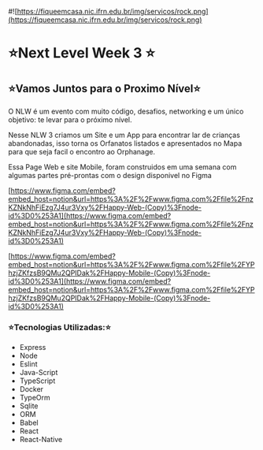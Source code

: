 #![https://fiqueemcasa.nic.ifrn.edu.br/img/servicos/rock.png](https://fiqueemcasa.nic.ifrn.edu.br/img/servicos/rock.png)

# ⭐Next Level Week 3 ⭐

## ⭐Vamos Juntos para o Proximo Nível⭐

O NLW é um evento com muito código, desafios, networking e um único objetivo: te levar para o próximo nível.

Nesse NLW 3 criamos um Site e um App para encontrar lar de crianças abandonadas, isso torna os Orfanatos listados e apresentados no Mapa para que seja facil o encontro ao Orphanage.

Essa Page Web e site Mobile, foram construidos em uma semana com algumas partes pré-prontas com o design disponivel no Figma

[https://www.figma.com/embed?embed_host=notion&url=https%3A%2F%2Fwww.figma.com%2Ffile%2FnzKZNkNhFiEzg7J4ur3Vxy%2FHappy-Web-(Copy)%3Fnode-id%3D0%253A1](https://www.figma.com/embed?embed_host=notion&url=https%3A%2F%2Fwww.figma.com%2Ffile%2FnzKZNkNhFiEzg7J4ur3Vxy%2FHappy-Web-(Copy)%3Fnode-id%3D0%253A1)

[https://www.figma.com/embed?embed_host=notion&url=https%3A%2F%2Fwww.figma.com%2Ffile%2FYPhzjZKfzsB9QMu2QPIDak%2FHappy-Mobile-(Copy)%3Fnode-id%3D0%253A1](https://www.figma.com/embed?embed_host=notion&url=https%3A%2F%2Fwww.figma.com%2Ffile%2FYPhzjZKfzsB9QMu2QPIDak%2FHappy-Mobile-(Copy)%3Fnode-id%3D0%253A1)

### ⭐Tecnologias Utilizadas:⭐

- Express
- Node
- Eslint
- Java-Script
- TypeScript
- Docker
- TypeOrm
- Sqlite
- ORM
- Babel
- React
- React-Native
